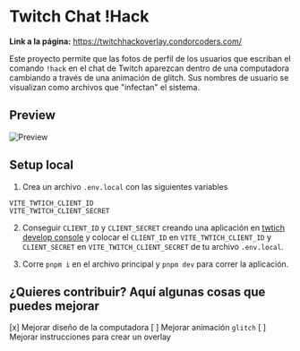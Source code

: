 # Twitch Chat !Hack

**Link a la página:** https://twitchhackoverlay.condorcoders.com/

Este proyecto permite que las fotos de perfil de los usuarios que escriban el comando `!hack` en el chat de Twitch aparezcan dentro de una computadora cambiando a través de una animación de glitch. Sus nombres de usuario se visualizan como archivos que "infectan" el sistema.

## Preview

![Preview](./src/assets/preview.gif)

## Setup local

1. Crea un archivo `.env.local` con las siguientes variables

```
VITE_TWTICH_CLIENT_ID
VITE_TWITCH_CLIENT_SECRET
```

2. Conseguir `CLIENT_ID` y `CLIENT_SECRET` creando una aplicación en [twtich develop console](https://dev.twitch.tv/console) y colocar el `CLIENT_ID` en `VITE_TWTICH_CLIENT_ID` y `CLIENT_SECRET` en `VITE_TWITCH_CLIENT_SECRET` de tu archivo `.env.local`.

3. Corre `pnpm i` en el archivo principal y `pnpm dev` para correr la aplicación.

## ¿Quieres contribuir? Aquí algunas cosas que puedes mejorar

[x] Mejorar diseño de la computadora
[ ] Mejorar animación `glitch`
[ ] Mejorar instrucciones para crear un overlay
